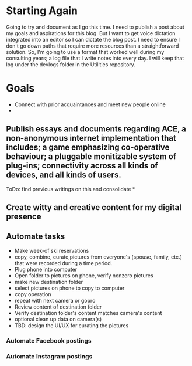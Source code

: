 
# Starting Again
Going to try and document as I go this time. I need to publish a post about my goals and aspirations for this blog. But I want to get voice dictation integrated into an editor so I can dictate the blog post. I need to ensure I don't go down paths that require more resources than a straightforward solution. So, I'm going to use a format that worked well during my consulting years; a log file that I write notes into every day. I will keep that log under the devlogs folder in the Utilities repository.

# Goals
  * Connect with prior acquaintances and meet new people online
  *
## Publish essays and documents regarding ACE, a non-anonymous internet implementation that includes; a game emphasizing co-operative behaviour; a pluggable monitizable system of plug-ins; connectivity across all kinds of devices, and all kinds of users.
ToDo: find previous writings on this and consolidate
  *
## Create witty and creative content for my digital presence

## Automate tasks
  * Make week-of ski reservations
  * copy, combine, curate,pictures from everyone's (spouse, family, etc.) that were recorded during a time period.
  * Plug phone into computer
  * Open folder to pictures on phone, verify nonzero pictures
  * make new destination folder
  * select pictures on phone to copy  to computer
  * copy operation
  * repeat with next camera or gopro
  * Review content of destination folder
  * Verify destination folder's content matches camera's content
  * optional clean up data on camera(s)
  * TBD: design the UI/UX for curating the pictures

### Automate Facebook postings

### Automate Instagram postings

